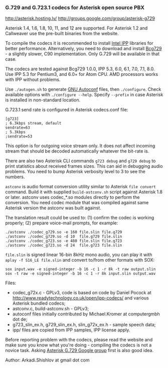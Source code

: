 ### G.729 and G.723.1 codecs for Asterisk open source PBX

http://asterisk.hosting.lv/
http://groups.google.com/group/asterisk-g729

Asterisk 1.4, 1.6, 1.8, 10, 11, and 12 are supported. For Asterisk 1.2 and Callweaver use the pre-built binaries from the website.

To compile the codecs it is recommended to install [Intel IPP] libraries for better performance. Alternatively, you need to download and install [Bcg729] - a slightly slower, C90 implementation. Only G.729 will be available in that case.

The codecs are tested against Bcg729 1.0.0, IPP 5.3, 6.0, 6.1, 7.0, 7.1, 8.0. Use IPP 5.3 for Pentium3, and 6.0+ for Atom CPU. AMD processors works with IPP without problems.

Use `./autogen.sh` to generate [GNU Autoconf] files, then `./configure`. Check available options with `./configure --help`. Specify `--prefix` in case Asterisk is installed in non-standard location.

G.723.1 send rate is configured in Asterisk codecs.conf file:

    [g723]
    ; 6.3kbps stream, default
    sendrate=63
    ; 5.3kbps
    ;sendrate=53

This option is for outgoing voice stream only. It does not affect incoming stream that should be decoded automatically whatever the bit-rate is.

There are also two Asterisk CLI commands `g723 debug` and `g729 debug` to print statistics about received frames sizes. This can aid in debugging audio problems. You need to bump Asterisk verbosity level to 3 to see the numbers.

`astconv` is audio format conversion utility similar to Asterisk `file convert` command. Build it with supplied `build-astconv.sh` script against Asterisk 1.8 or later. astconv uses codec_*.so modules directly to perform the conversion. You need codec module that was compiled against same Asterisk version the astconv was built against.

The translation result could be used to: (1) confirm the codec is working properly; (2) prepare voice-mail prompts, for example:

    ./astconv ./codec_g729.so -e 160 file.slin file.g729
    ./astconv ./codec_g729.so -d 10  file.g729 file.slin
    ./astconv ./codec_g723.so -e 480 file.slin file.g723
    ./astconv ./codec_g723.so -d 24  file.g723 file.slin

`file.slin` is signed linear 16-bin 8kHz mono audio, you can play it with `aplay -f S16_LE file.slin` and convert to/from other formats with SOX:

    sox input.wav -e signed-integer -b 16 -c 1 -r 8k -t raw output.slin
    sox -t raw -e signed-integer -b 16 -c 1 -r 8k input.slin output.wav

Files:

- codec_g72x.c - GPLv3, code is based on code by Daniel Pocock at http://www.readytechnology.co.uk/open/ipp-codecs/ and various Asterisk bundled codecs;
- astconv.c, build-astconv.sh - GPLv3;
- autoconf files initially contributed by Michael.Kromer at computergmbh dot de;
- g723_slin_ex.h, g729_slin_ex.h, slin_g72x_ex.h - sample speech data;
- ipp/ files are copied from IPP samples, IPP license apply.

Before reporting problem with the codecs, please read the website and make sure you know what you're doing - compiling the codecs is not a novice task. Asking [Asterisk G.729 Google group] first is also good idea.

Author: Arkadi.Shishlov at gmail dot com

[website]: http://asterisk.hosting.lv/
[Intel IPP]: http://software.intel.com/en-us/non-commercial-software-development
[Bcg729]: http://www.linphone.org/eng/documentation/dev/bcg729.html
[GNU Autoconf]: https://www.gnu.org/software/autoconf/
[Asterisk G.729 Google group]: http://groups.google.com/group/asterisk-g729
